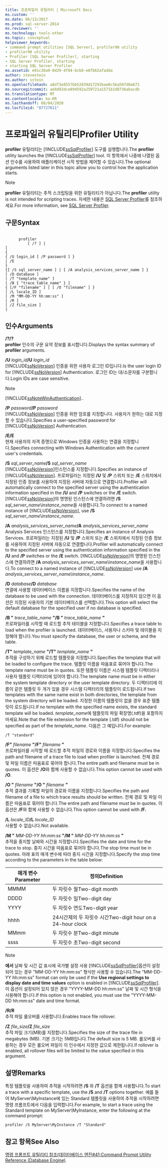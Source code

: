 ```yaml
---
title: 프로파일러 유틸리티 | Microsoft Docs
ms.custom: ''
ms.date: 06/13/2017
ms.prod: sql-server-2014
ms.reviewer: ''
ms.technology: tools-other
ms.topic: conceptual
helpviewer_keywords:
- command prompt utilities [SQL Server], profiler90 utility
- profiler90 utility
- Profiler [SQL Server Profiler], starting
- SQL Server Profiler, starting
- starting SQL Server Profiler
ms.assetid: e91c30a9-0d29-4f84-bcb8-e8fb62afadda
author: stevestein
ms.author: sstein
ms.openlocfilehash: a8df3e8557bb52839d17291bae0c5ba507d0a671
ms.sourcegitcommit: ad4d92dce894592a259721a1571b1d8736abacdb
ms.translationtype: MT
ms.contentlocale: ko-KR
ms.lasthandoff: 08/04/2020
ms.locfileid: "87727611"
---
```

# <a name="profiler-utility"></a><span data-ttu-id="2fb6d-102">프로파일러 유틸리티</span><span class="sxs-lookup"><span data-stu-id="2fb6d-102">Profiler Utility</span></span>
  <span data-ttu-id="2fb6d-103">**profiler** 유틸리티는 [!INCLUDE[ssSqlProfiler](../includes/sssqlprofiler-md.md)] 도구를 실행합니다.</span><span class="sxs-lookup"><span data-stu-id="2fb6d-103">The **profiler** utility launches the [!INCLUDE[ssSqlProfiler](../includes/sssqlprofiler-md.md)] tool.</span></span> <span data-ttu-id="2fb6d-104">이 항목에서 나중에 나열된 옵션 인수를 사용하여 애플리케이션 시작 방법을 제어할 수 있습니다.</span><span class="sxs-lookup"><span data-stu-id="2fb6d-104">The optional arguments listed later in this topic allow you to control how the application starts.</span></span>  
  
> [!NOTE]  
>  <span data-ttu-id="2fb6d-105">**profiler** 유틸리티는 추적 스크립팅을 위한 유틸리티가 아닙니다.</span><span class="sxs-lookup"><span data-stu-id="2fb6d-105">The **profiler** utility is not intended for scripting traces.</span></span> <span data-ttu-id="2fb6d-106">자세한 내용은 [SQL Server Profiler](sql-server-profiler/sql-server-profiler.md)를 참조하세요.</span><span class="sxs-lookup"><span data-stu-id="2fb6d-106">For more information, see [SQL Server Profiler](sql-server-profiler/sql-server-profiler.md).</span></span>  
  
## <a name="syntax"></a><span data-ttu-id="2fb6d-107">구문</span><span class="sxs-lookup"><span data-stu-id="2fb6d-107">Syntax</span></span>  
  
```  
  
      profiler  
          [ /? ] |  
[  
{  
{ /U login_id [ /P password ] }  
| /E  
}  
{[ /S sql_server_name ] | [ /A analysis_services_server_name ] }  
[ /D database ]  
[ /T "template_name" ]  
[ /B { "trace_table_name" } ]  
{ [/F "filename" ] | [ /O "filename" ] }  
[ /L locale_ID ]  
[ /M "MM-DD-YY hh:mm:ss" ]  
[ /R ]  
[ /Z file_size ]  
]  
```  
  
## <a name="arguments"></a><span data-ttu-id="2fb6d-108">인수</span><span class="sxs-lookup"><span data-stu-id="2fb6d-108">Arguments</span></span>  
 <span data-ttu-id="2fb6d-109">**/?**</span><span class="sxs-lookup"><span data-stu-id="2fb6d-109">**/?**</span></span>  
 <span data-ttu-id="2fb6d-110">**profiler** 인수의 구문 요약 정보를 표시합니다.</span><span class="sxs-lookup"><span data-stu-id="2fb6d-110">Displays the syntax summary of **profiler** arguments.</span></span>  
  
 <span data-ttu-id="2fb6d-111">**/U** *login_id*</span><span class="sxs-lookup"><span data-stu-id="2fb6d-111">**/U** *login_id*</span></span>  
 <span data-ttu-id="2fb6d-112">[!INCLUDE[ssNoVersion](../includes/ssnoversion-md.md)] 인증을 위한 사용자 로그인 ID입니다.</span><span class="sxs-lookup"><span data-stu-id="2fb6d-112">Is the user login ID for [!INCLUDE[ssNoVersion](../includes/ssnoversion-md.md)] Authentication.</span></span> <span data-ttu-id="2fb6d-113">로그인 ID는 대/소문자를 구분합니다.</span><span class="sxs-lookup"><span data-stu-id="2fb6d-113">Login IDs are case sensitive.</span></span>  
  
> [!NOTE]  
>  [!INCLUDE[ssNoteWinAuthentication](../includes/ssnotewinauthentication-md.md)]<span data-ttu-id="2fb6d-114">.</span><span class="sxs-lookup"><span data-stu-id="2fb6d-114">.</span></span>  
  
 <span data-ttu-id="2fb6d-115">**/P** *password*</span><span class="sxs-lookup"><span data-stu-id="2fb6d-115">**/P** *password*</span></span>  
 <span data-ttu-id="2fb6d-116">[!INCLUDE[ssNoVersion](../includes/ssnoversion-md.md)] 인증을 위한 암호를 지정합니다. 사용자가 원하는 대로 지정할 수 있습니다.</span><span class="sxs-lookup"><span data-stu-id="2fb6d-116">Specifies a user-specified password for [!INCLUDE[ssNoVersion](../includes/ssnoversion-md.md)] Authentication.</span></span>  
  
 <span data-ttu-id="2fb6d-117">**/E**</span><span class="sxs-lookup"><span data-stu-id="2fb6d-117">**/E**</span></span>  
 <span data-ttu-id="2fb6d-118">현재 사용자의 자격 증명으로 Windows 인증을 사용하는 연결을 지정합니다.</span><span class="sxs-lookup"><span data-stu-id="2fb6d-118">Specifies connecting with Windows Authentication with the current user's credentials.</span></span>  
  
 <span data-ttu-id="2fb6d-119">**/S**  *sql_server_name*</span><span class="sxs-lookup"><span data-stu-id="2fb6d-119">**/S**  *sql_server_name*</span></span>  
 <span data-ttu-id="2fb6d-120">[!INCLUDE[ssNoVersion](../includes/ssnoversion-md.md)]인스턴스를 지정합니다.</span><span class="sxs-lookup"><span data-stu-id="2fb6d-120">Specifies an instance of [!INCLUDE[ssNoVersion](../includes/ssnoversion-md.md)].</span></span> <span data-ttu-id="2fb6d-121">프로파일러는 지정된 **/U** 및 **/P** 스위치 또는 **/E** 스위치에서 지정된 인증 정보를 사용하여 지정된 서버에 자동으로 연결합니다.</span><span class="sxs-lookup"><span data-stu-id="2fb6d-121">Profiler will automatically connect to the specified server using the authentication information specified in the **/U** and **/P** switches or the **/E** switch.</span></span> <span data-ttu-id="2fb6d-122">[!INCLUDE[ssNoVersion](../includes/ssnoversion-md.md)]의 명명된 인스턴스에 연결하려면 **/S** *sql_server_name*\\*instance_name*을 사용합니다.</span><span class="sxs-lookup"><span data-stu-id="2fb6d-122">To connect to a named instance of [!INCLUDE[ssNoVersion](../includes/ssnoversion-md.md)], use **/S** *sql_server_name*\\*instance_name*.</span></span>  
  
 <span data-ttu-id="2fb6d-123">**/A**  *analysis_services_server_name*</span><span class="sxs-lookup"><span data-stu-id="2fb6d-123">**/A**  *analysis_services_server_name*</span></span>  
 <span data-ttu-id="2fb6d-124">Analysis Services 인스턴스를 지정합니다.</span><span class="sxs-lookup"><span data-stu-id="2fb6d-124">Specifies an instance of Analysis Services.</span></span> <span data-ttu-id="2fb6d-125">프로파일러는 지정된 **/U** 및 **/P** 스위치 또는 **/E** 스위치에서 지정된 인증 정보를 사용하여 지정된 서버에 자동으로 연결합니다.</span><span class="sxs-lookup"><span data-stu-id="2fb6d-125">Profiler will automatically connect to the specified server using the authentication information specified in the **/U** and **/P** switches or the **/E** switch.</span></span> <span data-ttu-id="2fb6d-126">[!INCLUDE[ssNoVersion](../includes/ssnoversion-md.md)]의 명명된 인스턴스에 연결하려면 **/A** *analysis_services_server_name\instance_name*을 사용합니다.</span><span class="sxs-lookup"><span data-stu-id="2fb6d-126">To connect to a named instance of [!INCLUDE[ssNoVersion](../includes/ssnoversion-md.md)] use **/A** *analysis_services_server_name\instance_name*.</span></span>  
  
 <span data-ttu-id="2fb6d-127">**/D** *database*</span><span class="sxs-lookup"><span data-stu-id="2fb6d-127">**/D** *database*</span></span>  
 <span data-ttu-id="2fb6d-128">연결에 사용할 데이터베이스 이름을 지정합니다.</span><span class="sxs-lookup"><span data-stu-id="2fb6d-128">Specifies the name of the database to be used with the connection.</span></span> <span data-ttu-id="2fb6d-129">데이터베이스를 지정하지 않으면 이 옵션은 지정된 사용자의 기본 데이터베이스를 선택합니다.</span><span class="sxs-lookup"><span data-stu-id="2fb6d-129">This option will select the default database for the specified user if no database is specified.</span></span>  
  
 <span data-ttu-id="2fb6d-130">**/B "** *trace_table_name* **"**</span><span class="sxs-lookup"><span data-stu-id="2fb6d-130">**/B "** *trace_table_name* **"**</span></span>  
 <span data-ttu-id="2fb6d-131">프로파일러를 시작할 때 로드할 추적 테이블을 지정합니다.</span><span class="sxs-lookup"><span data-stu-id="2fb6d-131">Specifies a trace table to load when the profiler is launched.</span></span> <span data-ttu-id="2fb6d-132">데이터베이스, 사용자나 스키마 및 테이블을 지정해야 합니다.</span><span class="sxs-lookup"><span data-stu-id="2fb6d-132">You must specify the database, the user or schema, and the table.</span></span>  
  
 <span data-ttu-id="2fb6d-133">**/T"** *template_name* **"**</span><span class="sxs-lookup"><span data-stu-id="2fb6d-133">**/T"** *template_name* **"**</span></span>  
 <span data-ttu-id="2fb6d-134">추적을 구성하기 위해 로드할 템플릿을 지정합니다.</span><span class="sxs-lookup"><span data-stu-id="2fb6d-134">Specifies the template that will be loaded to configure the trace.</span></span> <span data-ttu-id="2fb6d-135">템플릿 이름을 따옴표로 묶어야 합니다.</span><span class="sxs-lookup"><span data-stu-id="2fb6d-135">The template name must be in quotes.</span></span> <span data-ttu-id="2fb6d-136">또한 템플릿 이름은 시스템 템플릿 디렉터리나 사용자 템플릿 디렉터리에 있어야 합니다.</span><span class="sxs-lookup"><span data-stu-id="2fb6d-136">The template name must be in either the system template directory or the user template directory.</span></span> <span data-ttu-id="2fb6d-137">두 디렉터리에 이름이 같은 템플릿 두 개가 있을 경우 시스템 디렉터리의 템플릿이 로드됩니다.</span><span class="sxs-lookup"><span data-stu-id="2fb6d-137">If two templates with the same name exist in both directories, the template from the system directory will be loaded.</span></span> <span data-ttu-id="2fb6d-138">지정한 이름의 템플릿이 없을 경우 표준 템플릿이 로드됩니다.</span><span class="sxs-lookup"><span data-stu-id="2fb6d-138">If no template with the specified name exists, the standard template will be loaded.</span></span> <span data-ttu-id="2fb6d-139">*template_name*에 템플릿의 파일 확장명(.tdf)을 포함하지 마세요.</span><span class="sxs-lookup"><span data-stu-id="2fb6d-139">Note that the file extension for the template (.tdf) should not be specified as part of the *template_name*.</span></span> <span data-ttu-id="2fb6d-140">다음은 그 예입니다.</span><span class="sxs-lookup"><span data-stu-id="2fb6d-140">For example:</span></span>  
  
```  
/T "standard"  
```  
  
 <span data-ttu-id="2fb6d-141">**/F"** *filename* **"**</span><span class="sxs-lookup"><span data-stu-id="2fb6d-141">**/F"** *filename* **"**</span></span>  
 <span data-ttu-id="2fb6d-142">프로파일러를 시작할 때 로드할 추적 파일의 경로와 이름을 지정합니다.</span><span class="sxs-lookup"><span data-stu-id="2fb6d-142">Specifies the path and filename of a trace file to load when profiler is launched.</span></span> <span data-ttu-id="2fb6d-143">전체 경로 및 파일 이름은 따옴표로 묶어야 합니다.</span><span class="sxs-lookup"><span data-stu-id="2fb6d-143">The entire path and filename must be in quotes.</span></span> <span data-ttu-id="2fb6d-144">이 옵션은 **/O**와 함께 사용할 수 없습니다.</span><span class="sxs-lookup"><span data-stu-id="2fb6d-144">This option cannot be used with **/O**.</span></span>  
  
 <span data-ttu-id="2fb6d-145">**/O "** *filename*  **"**</span><span class="sxs-lookup"><span data-stu-id="2fb6d-145">**/O "** *filename*  **"**</span></span>  
 <span data-ttu-id="2fb6d-146">추적 결과를 기록할 파일의 경로와 이름을 지정합니다.</span><span class="sxs-lookup"><span data-stu-id="2fb6d-146">Specifies the path and filename of a file to which trace results should be written.</span></span> <span data-ttu-id="2fb6d-147">전체 경로 및 파일 이름은 따옴표로 묶어야 합니다.</span><span class="sxs-lookup"><span data-stu-id="2fb6d-147">The entire path and filename must be in quotes.</span></span> <span data-ttu-id="2fb6d-148">이 옵션은 **/F**와 함께 사용할 수 없습니다.</span><span class="sxs-lookup"><span data-stu-id="2fb6d-148">This option cannot be used with **/F.**</span></span>  
  
 <span data-ttu-id="2fb6d-149">**/L** *locale_ID*</span><span class="sxs-lookup"><span data-stu-id="2fb6d-149">**/L** *locale_ID*</span></span>  
 <span data-ttu-id="2fb6d-150">사용할 수 없습니다.</span><span class="sxs-lookup"><span data-stu-id="2fb6d-150">Not available.</span></span>  
  
 <span data-ttu-id="2fb6d-151">**/M "** *MM-DD-YY hh:mm:ss* **"**</span><span class="sxs-lookup"><span data-stu-id="2fb6d-151">**/M "** *MM-DD-YY hh:mm:ss* **"**</span></span>  
 <span data-ttu-id="2fb6d-152">추적을 중지할 날짜와 시간을 지정합니다.</span><span class="sxs-lookup"><span data-stu-id="2fb6d-152">Specifies the date and time for the trace to stop.</span></span> <span data-ttu-id="2fb6d-153">중지 시간을 따옴표로 묶어야 합니다.</span><span class="sxs-lookup"><span data-stu-id="2fb6d-153">The stop time must be in quotes.</span></span> <span data-ttu-id="2fb6d-154">아래 표의 매개 변수에 따라 중지 시간을 지정합니다.</span><span class="sxs-lookup"><span data-stu-id="2fb6d-154">Specify the stop time according to the parameters in the table below:</span></span>  
  
|<span data-ttu-id="2fb6d-155">매개 변수</span><span class="sxs-lookup"><span data-stu-id="2fb6d-155">Parameter</span></span>|<span data-ttu-id="2fb6d-156">정의</span><span class="sxs-lookup"><span data-stu-id="2fb6d-156">Definition</span></span>|  
|---------------|----------------|  
|<span data-ttu-id="2fb6d-157">MM</span><span class="sxs-lookup"><span data-stu-id="2fb6d-157">MM</span></span>|<span data-ttu-id="2fb6d-158">두 자릿수 월</span><span class="sxs-lookup"><span data-stu-id="2fb6d-158">Two-digit month</span></span>|  
|<span data-ttu-id="2fb6d-159">DD</span><span class="sxs-lookup"><span data-stu-id="2fb6d-159">DD</span></span>|<span data-ttu-id="2fb6d-160">두 자릿수 일</span><span class="sxs-lookup"><span data-stu-id="2fb6d-160">Two-digit day</span></span>|  
|<span data-ttu-id="2fb6d-161">YY</span><span class="sxs-lookup"><span data-stu-id="2fb6d-161">YY</span></span>|<span data-ttu-id="2fb6d-162">두 자릿수 연도</span><span class="sxs-lookup"><span data-stu-id="2fb6d-162">Two-digit year</span></span>|  
|<span data-ttu-id="2fb6d-163">hh</span><span class="sxs-lookup"><span data-stu-id="2fb6d-163">hh</span></span>|<span data-ttu-id="2fb6d-164">24시간제의 두 자릿수 시간</span><span class="sxs-lookup"><span data-stu-id="2fb6d-164">Two-digit hour on a 24-hour clock</span></span>|  
|<span data-ttu-id="2fb6d-165">MM</span><span class="sxs-lookup"><span data-stu-id="2fb6d-165">mm</span></span>|<span data-ttu-id="2fb6d-166">두 자릿수 분</span><span class="sxs-lookup"><span data-stu-id="2fb6d-166">Two-digit minute</span></span>|  
|<span data-ttu-id="2fb6d-167">ss</span><span class="sxs-lookup"><span data-stu-id="2fb6d-167">ss</span></span>|<span data-ttu-id="2fb6d-168">두 자릿수 초</span><span class="sxs-lookup"><span data-stu-id="2fb6d-168">Two-digit second</span></span>|  
  
> [!NOTE]  
>  <span data-ttu-id="2fb6d-169">**에서** 날짜 및 시간 값 표시에 국가별 설정 사용 [!INCLUDE[ssSqlProfiler](../includes/sssqlprofiler-md.md)]옵션이 설정되어 있는 경우 "MM-DD-YY hh:mm:ss" 형식만 사용할 수 있습니다.</span><span class="sxs-lookup"><span data-stu-id="2fb6d-169">The "MM-DD-YY hh:mm:ss" format can only be used if the **Use regional settings to display date and time values** option is enabled in [!INCLUDE[ssSqlProfiler](../includes/sssqlprofiler-md.md)].</span></span> <span data-ttu-id="2fb6d-170">이 옵션이 설정되어 있지 않은 경우 "YYYY-MM-DD hh:mm:ss" 날짜 및 시간 형식을 사용해야 합니다.</span><span class="sxs-lookup"><span data-stu-id="2fb6d-170">If this option is not enabled, you must use the "YYYY-MM-DD hh:mm:ss" date and time format.</span></span>  
  
 <span data-ttu-id="2fb6d-171">**/R**</span><span class="sxs-lookup"><span data-stu-id="2fb6d-171">**/R**</span></span>  
 <span data-ttu-id="2fb6d-172">추적 파일 롤오버를 사용합니다.</span><span class="sxs-lookup"><span data-stu-id="2fb6d-172">Enables trace file rollover.</span></span>  
  
 <span data-ttu-id="2fb6d-173">**/Z**  *file_size*</span><span class="sxs-lookup"><span data-stu-id="2fb6d-173">**/Z**  *file_size*</span></span>  
 <span data-ttu-id="2fb6d-174">추적 파일 크기(MB)를 지정합니다.</span><span class="sxs-lookup"><span data-stu-id="2fb6d-174">Specifies the size of the trace file in megabytes (MB).</span></span> <span data-ttu-id="2fb6d-175">기본 크기는 5MB입니다.</span><span class="sxs-lookup"><span data-stu-id="2fb6d-175">The default size is 5 MB.</span></span> <span data-ttu-id="2fb6d-176">롤오버를 사용하는 경우 모든 롤오버 파일이 이 인수에서 지정한 값으로 제한됩니다.</span><span class="sxs-lookup"><span data-stu-id="2fb6d-176">If rollover is enabled, all rollover files will be limited to the value specified in this argument.</span></span>  
  
## <a name="remarks"></a><span data-ttu-id="2fb6d-177">설명</span><span class="sxs-lookup"><span data-stu-id="2fb6d-177">Remarks</span></span>  
 <span data-ttu-id="2fb6d-178">특정 템플릿을 사용하여 추적을 시작하려면 **/S** 와 **/T** 옵션을 함께 사용합니다.</span><span class="sxs-lookup"><span data-stu-id="2fb6d-178">To start a trace with a specific template, use the **/S** and **/T** options together.</span></span> <span data-ttu-id="2fb6d-179">예를 들어 MyServer\MyInstance에 있는 Standard 템플릿을 사용하여 추적을 시작하려면 명령 프롬프트에서 다음을 입력합니다.</span><span class="sxs-lookup"><span data-stu-id="2fb6d-179">For example, to start a trace using the Standard template on MyServer\MyInstance, enter the following at the command prompt:</span></span>  
  
```  
profiler /S MyServer\MyInstance /T "Standard"  
```  
  
## <a name="see-also"></a><span data-ttu-id="2fb6d-180">참고 항목</span><span class="sxs-lookup"><span data-stu-id="2fb6d-180">See Also</span></span>  
 [<span data-ttu-id="2fb6d-181">명령 프롬프트 유틸리티 참조&#40;데이터베이스 엔진#41;</span><span class="sxs-lookup"><span data-stu-id="2fb6d-181">Command Prompt Utility Reference &#40;Database Engine&#41;</span></span>](command-prompt-utility-reference-database-engine.md)  
  
  
